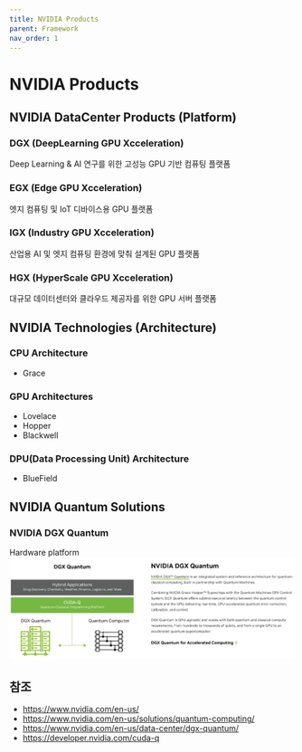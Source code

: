 ```yaml
---
title: NVIDIA Products
parent: Framework
nav_order: 1
---
```


# NVIDIA Products



## NVIDIA DataCenter Products (Platform)

### DGX (DeepLearning GPU Xcceleration)
Deep Learning & AI 연구를 위한 고성능 GPU 기반 컴퓨팅 플랫폼

### EGX (Edge GPU Xcceleration)
엣지 컴퓨팅 및 IoT 디바이스용 GPU 플랫폼

### IGX (Industry GPU Xcceleration)
산업용 AI 및 엣지 컴퓨팅 환경에 맞춰 설계된 GPU 플랫폼

### HGX (HyperScale GPU Xcceleration)
대규모 데이터센터와 클라우드 제공자를 위한 GPU 서버 플랫폼



## NVIDIA Technologies (Architecture)

### CPU Architecture
- Grace

### GPU Architectures
- Lovelace
- Hopper
- Blackwell

### DPU(Data Processing Unit) Architecture
- BlueField



## NVIDIA Quantum Solutions

### NVIDIA DGX Quantum
Hardware platform
![image](/assets/img/docs/quantum/NVIDIA_DGX-Quantum.png)



## 참조
- https://www.nvidia.com/en-us/
- https://www.nvidia.com/en-us/solutions/quantum-computing/
- https://www.nvidia.com/en-us/data-center/dgx-quantum/
- https://developer.nvidia.com/cuda-q
